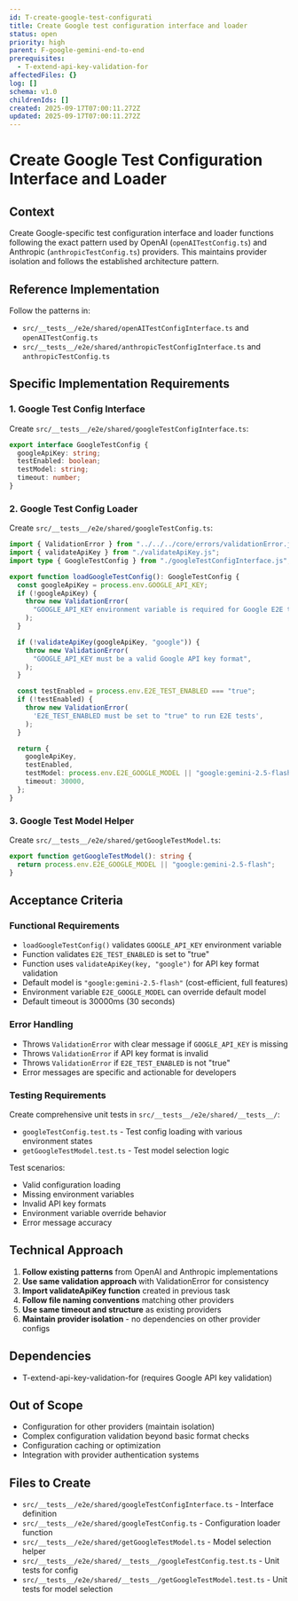 ```yaml
---
id: T-create-google-test-configurati
title: Create Google test configuration interface and loader
status: open
priority: high
parent: F-google-gemini-end-to-end
prerequisites:
  - T-extend-api-key-validation-for
affectedFiles: {}
log: []
schema: v1.0
childrenIds: []
created: 2025-09-17T07:00:11.272Z
updated: 2025-09-17T07:00:11.272Z
---
```


# Create Google Test Configuration Interface and Loader

## Context

Create Google-specific test configuration interface and loader functions following the exact pattern used by OpenAI (`openAITestConfig.ts`) and Anthropic (`anthropicTestConfig.ts`) providers. This maintains provider isolation and follows the established architecture pattern.

## Reference Implementation

Follow the patterns in:

- `src/__tests__/e2e/shared/openAITestConfigInterface.ts` and `openAITestConfig.ts`
- `src/__tests__/e2e/shared/anthropicTestConfigInterface.ts` and `anthropicTestConfig.ts`

## Specific Implementation Requirements

### 1. Google Test Config Interface

Create `src/__tests__/e2e/shared/googleTestConfigInterface.ts`:

```typescript
export interface GoogleTestConfig {
  googleApiKey: string;
  testEnabled: boolean;
  testModel: string;
  timeout: number;
}
```

### 2. Google Test Config Loader

Create `src/__tests__/e2e/shared/googleTestConfig.ts`:

```typescript
import { ValidationError } from "../../../core/errors/validationError.js";
import { validateApiKey } from "./validateApiKey.js";
import type { GoogleTestConfig } from "./googleTestConfigInterface.js";

export function loadGoogleTestConfig(): GoogleTestConfig {
  const googleApiKey = process.env.GOOGLE_API_KEY;
  if (!googleApiKey) {
    throw new ValidationError(
      "GOOGLE_API_KEY environment variable is required for Google E2E tests",
    );
  }

  if (!validateApiKey(googleApiKey, "google")) {
    throw new ValidationError(
      "GOOGLE_API_KEY must be a valid Google API key format",
    );
  }

  const testEnabled = process.env.E2E_TEST_ENABLED === "true";
  if (!testEnabled) {
    throw new ValidationError(
      'E2E_TEST_ENABLED must be set to "true" to run E2E tests',
    );
  }

  return {
    googleApiKey,
    testEnabled,
    testModel: process.env.E2E_GOOGLE_MODEL || "google:gemini-2.5-flash",
    timeout: 30000,
  };
}
```

### 3. Google Test Model Helper

Create `src/__tests__/e2e/shared/getGoogleTestModel.ts`:

```typescript
export function getGoogleTestModel(): string {
  return process.env.E2E_GOOGLE_MODEL || "google:gemini-2.5-flash";
}
```

## Acceptance Criteria

### Functional Requirements

- `loadGoogleTestConfig()` validates `GOOGLE_API_KEY` environment variable
- Function validates `E2E_TEST_ENABLED` is set to "true"
- Function uses `validateApiKey(key, "google")` for API key format validation
- Default model is `"google:gemini-2.5-flash"` (cost-efficient, full features)
- Environment variable `E2E_GOOGLE_MODEL` can override default model
- Default timeout is 30000ms (30 seconds)

### Error Handling

- Throws `ValidationError` with clear message if `GOOGLE_API_KEY` is missing
- Throws `ValidationError` if API key format is invalid
- Throws `ValidationError` if `E2E_TEST_ENABLED` is not "true"
- Error messages are specific and actionable for developers

### Testing Requirements

Create comprehensive unit tests in `src/__tests__/e2e/shared/__tests__/`:

- `googleTestConfig.test.ts` - Test config loading with various environment states
- `getGoogleTestModel.test.ts` - Test model selection logic

Test scenarios:

- Valid configuration loading
- Missing environment variables
- Invalid API key formats
- Environment variable override behavior
- Error message accuracy

## Technical Approach

1. **Follow existing patterns** from OpenAI and Anthropic implementations
2. **Use same validation approach** with ValidationError for consistency
3. **Import validateApiKey function** created in previous task
4. **Follow file naming conventions** matching other providers
5. **Use same timeout and structure** as existing providers
6. **Maintain provider isolation** - no dependencies on other provider configs

## Dependencies

- T-extend-api-key-validation-for (requires Google API key validation)

## Out of Scope

- Configuration for other providers (maintain isolation)
- Complex configuration validation beyond basic format checks
- Configuration caching or optimization
- Integration with provider authentication systems

## Files to Create

- `src/__tests__/e2e/shared/googleTestConfigInterface.ts` - Interface definition
- `src/__tests__/e2e/shared/googleTestConfig.ts` - Configuration loader function
- `src/__tests__/e2e/shared/getGoogleTestModel.ts` - Model selection helper
- `src/__tests__/e2e/shared/__tests__/googleTestConfig.test.ts` - Unit tests for config
- `src/__tests__/e2e/shared/__tests__/getGoogleTestModel.test.ts` - Unit tests for model selection
